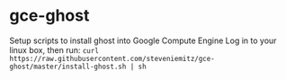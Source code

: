 gce-ghost
=========

Setup scripts to install ghost into Google Compute Engine
Log in to your linux box, then run:
`curl https://raw.githubusercontent.com/steveniemitz/gce-ghost/master/install-ghost.sh | sh`


